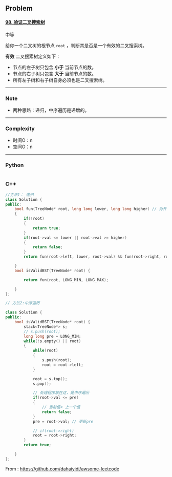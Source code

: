 ## Problem

#### [98. 验证二叉搜索树](https://leetcode-cn.com/problems/validate-binary-search-tree/)

中等

给你一个二叉树的根节点 `root` ，判断其是否是一个有效的二叉搜索树。

**有效** 二叉搜索树定义如下：

- 节点的左子树只包含 **小于** 当前节点的数。
- 节点的右子树只包含 **大于** 当前节点的数。
- 所有左子树和右子树自身必须也是二叉搜索树。

 

------

### Note

- 两种思路：递归，中序遍历是递增的。

------

### Complexity

- 时间O：n
- 空间O：n

------

### Python

```python

```

### C++

```C++
//方法1： 递归
class Solution {
public:
    bool fun(TreeNode* root, long long lower, long long higher) // 为开区间，(lower, higher)
    {
        if(!root)
        {
            return true;
        }
        if(root->val <= lower || root->val >= higher)
        {
            return false;
        }
        return fun(root->left, lower, root->val) && fun(root->right, root->val, higher);

    }
    bool isValidBST(TreeNode* root) {

        return fun(root, LONG_MIN, LONG_MAX);

    }
};

// 方法2:中序遍历

class Solution {
public:
    bool isValidBST(TreeNode* root) {
        stack<TreeNode*> s;
        // s.push(root);
        long long pre = LONG_MIN;
        while(!s.empty() || root)
        {
            while(root)
            {
                s.push(root);
                root = root->left;
            }

            root = s.top();
            s.pop();

            // 处理程序放在这，是中序遍历
            if(root->val <= pre)
            {
                // 当前值< 上一个值
                return false;
            }
            pre = root->val; // 更新pre            

            // if(root->right)
            root = root->right;
        }
        return true;

    }
};
```



From : https://github.com/dahaiyidi/awsome-leetcode

